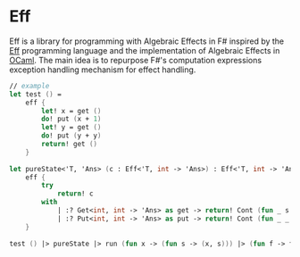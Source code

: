 # Eff
Eff is a library for programming with Algebraic Effects in F# inspired by the [Eff] programming language and the implementation of Algebraic Effects in [OCaml]. The main idea is to repurpose F#'s computation expressions exception handling mechanism for effect handling.

``` fsharp
// example
let test () = 
    eff {
        let! x = get ()
        do! put (x + 1)
        let! y = get ()
        do! put (y + y)
        return! get ()
    } 
    
let pureState<'T, 'Ans> (c : Eff<'T, int -> 'Ans>) : Eff<'T, int -> 'Ans> = 
    eff {
        try
            return! c
        with 
            | :? Get<int, int -> 'Ans> as get -> return! Cont (fun _ s -> get.K s s)
            | :? Put<int, int -> 'Ans> as put -> return! Cont (fun _ _ -> put.K () put.Value)
    }
    
test () |> pureState |> run (fun x -> (fun s -> (x, s))) |> (fun f -> f 1)
```


[Eff]: http://math.andrej.com/wp-content/uploads/2012/03/eff.pdf
[OCaml]: http://www.lpw25.net/ocaml2015-abs2.pdf
